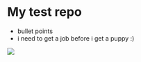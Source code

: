 # My test repo

- bullet points
- i need to get a job before i get a puppy :)

![](https://octodex.github.com/images/hula_loop_octodex03.gif)
